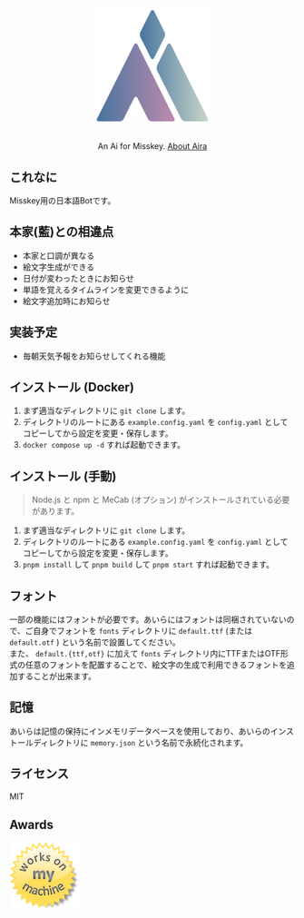 <h1><p align="center"><img src="assets/ai.svg" alt="藍" height="200"></p></h1>
<p align="center">An Ai for Misskey. <a href="./torisetu.md">About Aira</a></p>

## これなに
Misskey用の日本語Botです。

## 本家(藍)との相違点
- 本家と口調が異なる
- 絵文字生成ができる
- 日付が変わったときにお知らせ
- 単語を覚えるタイムラインを変更できるように
- 絵文字追加時にお知らせ

## 実装予定
- 毎朝天気予報をお知らせしてくれる機能

## インストール (Docker)
1. まず適当なディレクトリに `git clone` します。
2. ディレクトリのルートにある `example.config.yaml` を `config.yaml` としてコピーしてから設定を変更・保存します。
3. `docker compose up -d` すれば起動できます。

## インストール (手動)
> Node.js と npm と MeCab (オプション) がインストールされている必要があります。

1. まず適当なディレクトリに `git clone` します。
2. ディレクトリのルートにある `example.config.yaml` を `config.yaml` としてコピーしてから設定を変更・保存します。
3. `pnpm install` して `pnpm build` して `pnpm start` すれば起動できます。

## フォント
一部の機能にはフォントが必要です。あいらにはフォントは同梱されていないので、ご自身でフォントを `fonts` ディレクトリに `default.ttf` (または `default.otf` ) という名前で設置してください。  
また、 `default.{ttf,otf}` に加えて `fonts` ディレクトリ内にTTFまたはOTF形式の任意のフォントを配置することで、絵文字の生成で利用できるフォントを追加することが出来ます。

## 記憶
あいらは記憶の保持にインメモリデータベースを使用しており、あいらのインストールディレクトリに `memory.json` という名前で永続化されます。

## ライセンス
MIT

## Awards
<img src="assets/WorksOnMyMachine.png" alt="Works on my machine" height="120">
